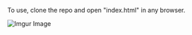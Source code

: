 To use, clone the repo and open "index.html" in any browser. 

![Imgur Image](https://imgur.com/sTkOkB2.gif)